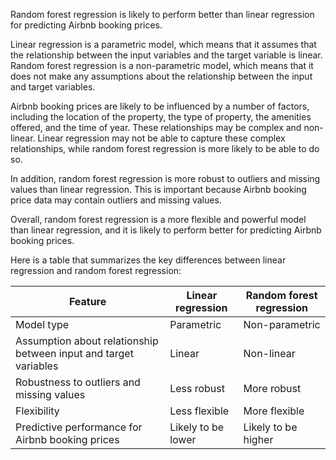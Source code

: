 Random forest regression is likely to perform better than linear regression for predicting Airbnb booking prices.

Linear regression is a parametric model, which means that it assumes that the relationship between the input variables and the target variable is linear. Random forest regression is a non-parametric model, which means that it does not make any assumptions about the relationship between the input and target variables.

Airbnb booking prices are likely to be influenced by a number of factors, including the location of the property, the type of property, the amenities offered, and the time of year. These relationships may be complex and non-linear. Linear regression may not be able to capture these complex relationships, while random forest regression is more likely to be able to do so.

In addition, random forest regression is more robust to outliers and missing values than linear regression. This is important because Airbnb booking price data may contain outliers and missing values.

Overall, random forest regression is a more flexible and powerful model than linear regression, and it is likely to perform better for predicting Airbnb booking prices.

Here is a table that summarizes the key differences between linear regression and random forest regression:

| Feature | Linear regression | Random forest regression |
|---|---|---|
| Model type | Parametric | Non-parametric |
| Assumption about relationship between input and target variables | Linear | Non-linear |
| Robustness to outliers and missing values | Less robust | More robust |
| Flexibility | Less flexible | More flexible |
| Predictive performance for Airbnb booking prices | Likely to be lower | Likely to be higher |

